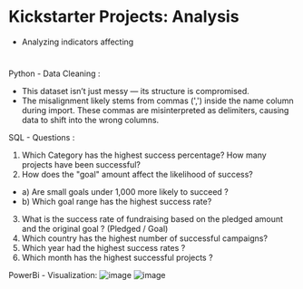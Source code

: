 # Kickstarter Projects: Analysis
- Analyzing indicators affecting 
# 
Python - Data Cleaning :
- This dataset isn’t just messy — its structure is compromised.
- The misalignment likely stems from commas (',') inside the name column during import. These commas are misinterpreted as delimiters, causing data to shift into the wrong columns.

SQL - Questions :
1.  Which Category has the highest success percentage? How many projects have been successful?
2. How does the "goal" amount affect the likelihood of success?
 - a) Are small goals under 1,000 more likely to succeed ?
 - b) Which goal range has the highest success rate?
3. What is the success rate of fundraising based on the pledged amount and the original goal ? (Pledged / Goal)
4. Which country has the highest number of successful campaigns?
5. Which year had the highest success rates ?
6. Which month has the highest successful projects ?


PowerBi - Visualization:
![image](https://github.com/user-attachments/assets/fb81c9d3-8c20-4546-acf2-d1c85dcacfe1)
![image](https://github.com/user-attachments/assets/4b005ccc-5e2d-4fce-b6ee-19f539e7768a)


